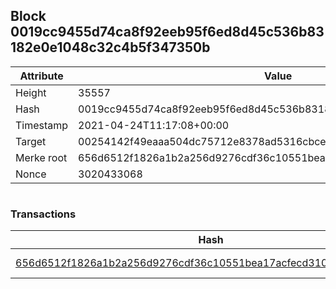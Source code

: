 ## Block 0019cc9455d74ca8f92eeb95f6ed8d45c536b83182e0e1048c32c4b5f347350b

Attribute | Value
--- | ---
Height | 35557
Hash | 0019cc9455d74ca8f92eeb95f6ed8d45c536b83182e0e1048c32c4b5f347350b
Timestamp | 2021-04-24T11:17:08+00:00
Target | 00254142f49eaaa504dc75712e8378ad5316cbcead634704b3734b6271167cc4
Merke root | 656d6512f1826a1b2a256d9276cdf36c10551bea17acfecd310476d39f5e9a9a
Nonce | 3020433068

```

```

### Transactions

Hash | Amount
--- | ---
[656d6512f1826a1b2a256d9276cdf36c10551bea17acfecd310476d39f5e9a9a](656d6512f1826a1b2a256d9276cdf36c10551bea17acfecd310476d39f5e9a9a.md) | 10.00000000 SKEPTI 
